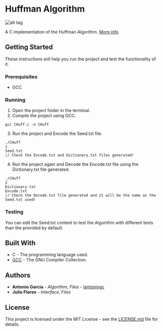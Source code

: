 # Huffman Algorithm

![alt tag](https://i.imgur.com/bWdAgbu.png)

A C implementation of the Huffman Algorithm. [More info](https://www.codesdope.com/course/algorithms-huffman-codes/)

## Getting Started

These instructions will help you run the project and test the functionality of it.

### Prerequisites

* GCC

### Running

1. Open the project folder in the terminal.
2. Compile the project using GCC.
```
gcc CHuff.c -o CHuff
```
3. Run the project and Encode the Seed.txt file.
```
./CHuff
1
Seed.txt
// Check the Encode.txt and Dictionary.txt files generated!
```
4. Run the project again and Decode the Encode.txt file using the Dictionary.txt file generated.
```
./CHuff
2
Dictionary.txt
Encode.txt
// Check the Decode.txt file generated and it will be the same as the Seed.txt used!
```

### Testing

You can edit the Seed.txt content to test the Algorithm with different texts than the provided by default.

## Built With

* C - The programming language used.
* [GCC](https://gcc.gnu.org/) - The GNU Compiler Collection.

## Authors

* **Antonio Garcia** - *Algorithm, Files* - [lantoniogc](https://github.com/lantoniogc/)
* **Julio Flores** - *Interface, Files*

## License

This project is licensed under the MIT License - see the [LICENSE.md](LICENSE.md) file for details.
